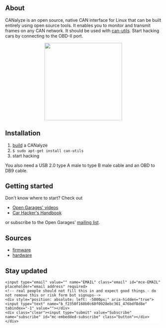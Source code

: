 ## About
CANalyze is an open source, native CAN interface for Linux that can be built entirely using open source tools. It enables you to monitor and transmit frames on any CAN network. It should be used with [can-utils](https://github.com/linux-can/can-utils). Start hacking cars by connecting to the OBD-II port.

<p align="center"><img src="https://raw.githubusercontent.com/kkuchera/canalyze/master/assets/images/canalyze1.jpg" width="250"></p>

## Installation
1. [build](https://github.com/kkuchera/canalyze-fw) a CANalyze
2. `$ sudo apt-get install can-utils`
3. start hacking

You also need a USB 2.0 type A male to type B male cable and an OBD to DB9 cable.

## Getting started
Don't know where to start? Check out
* [Open Garages' videos](https://www.youtube.com/playlist?list=PLBqtCp9s_lnEOtf6I1DDMEANIzJJLXRhe)
* [Car Hacker's Handbook](http://opengarages.org/handbook/)

or subscribe to the Open Garages' [mailing list](https://groups.google.com/forum/?fromgroups#!forum/open-garages).

## Sources
* [firmware](https://github.com/kkuchera/canalyze-fw)
* [hardware](https://github.com/kkuchera/canalyze-hw)

## Stay updated
<!-- Begin MailChimp Signup Form -->
<link href="//cdn-images.mailchimp.com/embedcode/horizontal-slim-10_7.css" rel="stylesheet" type="text/css">
<style type="text/css">
	#mc_embed_signup{background:#fff; clear:left; font:14px Helvetica,Arial,sans-serif; width:100%;}
	/* Add your own MailChimp form style overrides in your site stylesheet or in this style block.
	   We recommend moving this block and the preceding CSS link to the HEAD of your HTML file. */
</style>
<div id="mc_embed_signup">
<form action="//github.us15.list-manage.com/subscribe/post?u=f2350f160b0c60f0928ebc361&amp;id=476bdf8d8e" method="post" id="mc-embedded-subscribe-form" name="mc-embedded-subscribe-form" class="validate" target="_blank" novalidate>
    <div id="mc_embed_signup_scroll">
	
	<input type="email" value="" name="EMAIL" class="email" id="mce-EMAIL" placeholder="email address" required>
    <!-- real people should not fill this in and expect good things - do not remove this or risk form bot signups-->
    <div style="position: absolute; left: -5000px;" aria-hidden="true"><input type="text" name="b_f2350f160b0c60f0928ebc361_476bdf8d8e" tabindex="-1" value=""></div>
    <div class="clear"><input type="submit" value="Subscribe" name="subscribe" id="mc-embedded-subscribe" class="button"></div>
    </div>
</form>
</div>
<!--End mc_embed_signup-->
